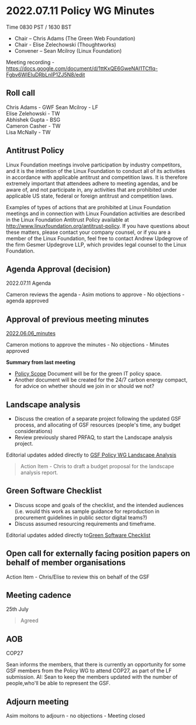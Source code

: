 # 2022.07.11 Policy WG Minutes

Time 0830 PST / 1630 BST

- Chair – Chris Adams (The Green Web Foundation)
- Chair - Elise Zelechowski (Thoughtworks)
- Convener –  Sean Mcilroy (Linux Foundation)

Meeting recording - https://docs.google.com/document/d/1ttKxQE6GweNAI1TCfIq-Fgbv6WIEIuDRbLnIP1ZJ5N8/edit
  
## Roll call

Chris Adams - GWF
Sean Mcilroy - LF <br>
Elise Zelehowski - TW<br>
Abhishek Gupta - BSG<br>
Cameron Casher - TW<br>
Lisa McNally - TW

## Antitrust Policy
Linux Foundation meetings involve participation by industry competitors, and it is the intention of the Linux Foundation to conduct all of its activities in accordance with applicable antitrust and competition laws. It is therefore extremely important that attendees adhere to meeting agendas, and be aware of, and not participate in, any activities that are prohibited under applicable US state, federal or foreign antitrust and competition laws.

Examples of types of actions that are prohibited at Linux Foundation meetings and in connection with Linux Foundation activities are described in the Linux Foundation Antitrust Policy available at http://www.linuxfoundation.org/antitrust-policy. If you have questions about these matters, please contact your company counsel, or if you are a member of the Linux Foundation, feel free to contact Andrew Updegrove of the firm Gesmer Updegrove LLP, which provides legal counsel to the Linux Foundation.
  
## Agenda Approval (decision) 

2022.07.11 Agenda

Cameron reviews the agenda - Asim motions to approve - No objections - agenda approved
  
## Approval of previous meeting minutes

[2022.06.06_minutes](https://github.com/Green-Software-Foundation/policy_wg/blob/main/Agenda_Minutes/2022/2022.06.06_Minutes.md)

Cameron motions to approve the minutes - No objections - Minutes approved

**Summary from last meeting**

- [Policy Scope](https://docs.google.com/document/d/1dE-cz7vlZwrOG9Fnw5-43VSLhoHu7qZaoHtsurabSkI/edit) Document will be for the green IT policy space.
- Another document will be created for the 24/7 carbon energy compact, for advice on whether should we join in or should we not?

## Landscape analysis

 - Discuss the creation of a separate project following the updated GSF process, and allocating of GSF resources (people's time, any budget considerations)
 - Review previously shared PRFAQ, to start the Landscape analysis project.

Editorial updates added directly to [GSF Policy WG Landscape Analysis](https://docs.google.com/document/d/1fLespnMFXw4CjVqmcZ9ktxRsIw76ierQhNliERFQAXw/edit#heading=h.y3a83wfbu9ac)

> Action Item - Chris to draft a budget proposal for the landscape analysis report.

## Green Software Checklist

- Discuss scope and goals of the checklist, and the intended audiences (i.e. would this work as sample guidance for reproduction in procurement guidelines in public sector digital teams?)
- Discuss assumed resourcing requirements and timeframe.

Editorial updates added directly to[Green Software Checklist](https://docs.google.com/document/d/1dtkj1g8dOxlkpu9xw2AeTE1v28y2CCD9rWzspUVTUwU/edit)

## Open call for externally facing position papers on behalf of member organisations

Action Item - Chris/Elise to review this on behalf of the GSF

## Meeting cadence
25th July

> Agreed

## AOB  

COP27

Sean informs the members, that there is currently an opportunity for some GSF members from the Policy WG to attend COP27, as part of the LF submission.
AI: Sean to keep the members updated with the number of people,who'll be able to represent the GSF.

## Adjourn meeting

Asim moitons to adjourn - no objections - Meeting closed
  
